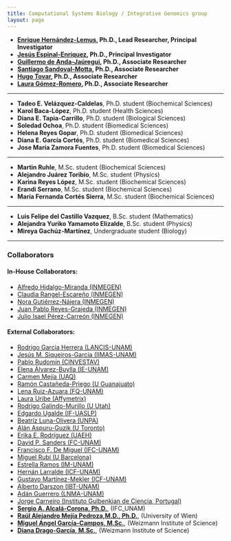 ```yaml
---
title: Computational Systems Biology / Integrative Genomics group
layout: page
---
```


* __[Enrique Hernández-Lemus][G], Ph.D., Lead Researcher, Principal Investigator__
* __[Jesús Espinal-Enriquez][J], Ph.D., Principal Investigator__
* __[Guillermo de Anda-Jaúregui][D], Ph.D., Associate Researcher__
* __[Santiago Sandoval-Motta][L], Ph.D., Associate Researcher__
* __[Hugo Tovar][B], Ph.D., Associate Researcher__
* __[Laura Gómez-Romero][K], Ph.D., Associate Researcher__

---

* __Tadeo E. Velázquez-Caldelas__, Ph.D. student (Biochemical Sciences) 
* __Karol Baca-López__, Ph.D. student (Health Sciences) 
* __Diana E. Tapia-Carrillo__, Ph.D. student (Biological Sciences)
* __Soledad Ochoa__, Ph.D. student (Biomedical Sciences)
* __Helena Reyes Gopar__, Ph.D. student (Biomedical Sciences)
* __Diana E. García Cortés__, Ph.D. student (Biomedical Sciences)
* __Jose María Zamora Fuentes__, Ph.D. student (Biomedical Sciences)

---

* __Martin Ruhle__, M.Sc. student (Biochemical Sciences)
* __Alejandro Juárez Toribio__, M.Sc. student (Physics)
* __Karina Reyes López__, M.Sc. student (Biochemical Sciences)
* __Erandi Serrano__, M.Sc. student (Biochemical Sciences)
* __María Fernanda Cortés Sierra__, M.Sc. student (Biochemical Sciences)

---

* __Luis Felipe del Castillo Vazquez__, B.Sc. student (Mathematics)
* __Alejandra Yuriko Yamamoto Elizalde__, B.Sc. student (Physics)
* __Mireya Gachúz-Martínez__, Undergraduate student (Biology)

---

### Collaborators

#### In-House Collaborators:

* [Alfredo Hidalgo-Miranda (INMEGEN)][3]
* [Claudia Rangel-Escareño (INMEGEN)][2]
* [Nora Gutiérrez-Nájera (INMEGEN)][5]
* [Juan Pablo Reyes-Grajeda (INMEGEN)][6]
* [Julio Isael Pérez-Carreón (INMEGEN)][7]

#### External Collaborators:

* [Rodrigo Garcia Herrera (LANCIS-UNAM)][31]
* [Jesús M. Siqueiros-García (IIMAS-UNAM)][8]
* [Pablo Rudomín (CINVESTAV)][9]
* [Elena Álvarez-Buylla (IE-UNAM)][10]
* [Carmen Mejía (UAQ)][11]
* [Ramón Castañeda-Priego (U Guanajuato)][12]
* [Lena Ruiz-Azuara (FQ-UNAM)][13]
* [Laura Uribe (Affymetrix)][14]
* [Rodrigo Galindo-Murillo (U Utah)][15]
* [Edgardo Ugalde (IF-UASLP)][16]
* [Beatríz Luna-Olivera (UNPA)][17]
* [Alán Aspuru-Guzik (U Toronto)][18]
* [Erika E. Rodríguez (UAEH)][19]
* [David P. Sanders (FC-UNAM)][20]
* [Francisco F. De Miguel (IFC-UNAM)][21]
* [Miguel Rubí (U Barcelona)][22]
* [Estrella Ramos (IM-UNAM)][23]
* [Hernán Larralde (ICF-UNAM)][26]
* [Gustavo Martínez-Mekler (ICF-UNAM)][27]
* [Alberto Darszon (IBT-UNAM)][28]
* [Adán Guerrero (LNMA-UNAM)][29]
* [Jorge Carneiro (Instituto Gulbenkian de Ciencia, Portugal)][30]
* __[Sergio A. Alcalá-Corona, Ph.D.][I]__, (IFC_UNAM)
* __[Raúl Alejandro Mejía Pedroza,M.D., Ph.D.][C]__, (University of Wien)
* __[Miguel Angel García-Campos, M.Sc.][A]__, (Weizmann Institute of Science)
* __[Diana Drago-García, M.Sc.][E]__, (Weizmann Institute of Science)



[1]: http://www.ncbi.nlm.nih.gov/pubmed/24926019
[2]: http://www.inmegen.gob.mx/es/investigacion/investigadores/curriculum-vitae/?perfil=19
[3]: http://www.inmegen.gob.mx/es/investigacion/investigadores/curriculum-vitae/?perfil=17
[5]: http://www.inmegen.gob.mx/es/investigacion/investigadores/curriculum-vitae/?perfil=16
[6]: http://www.inmegen.gob.mx/es/investigacion/investigadores/curriculum-vitae/?perfil=25
[7]: http://www.inmegen.gob.mx/es/investigacion/investigadores/curriculum-vitae/?perfil=223
 
[8]: http://www.iimas.unam.mx/biblioteca/index.php/colaboradors/detalle/1/s
[9]: http://www.fisio.cinvestav.mx/academicos/rudomin/
[10]: http://www.ecologia.unam.mx/ie/academicos/alvarez/alvarez_contacto.htm
[11]: https://fcn.uaq.mx/index.php/invstigacion/investigadores-de-licenciaturas/investigadores-biologia/901-maria-del-carmen-mejia-vazquez
[12]: http://www.ifug.ugto.mx/~ramoncp/
[13]: http://www.quimica.unam.mx/ficha_investigador.php?ID=157&tipo=2
[14]: http://www.linkedin.com/pub/laura-uribe/9/608/430
[15]: http://faculty.utah.edu/u0818159-RODRIGO_GALINDO/research/index.hml
[16]: http://www.ifisica.uaslp.mx/~ugalde/
[17]: http://www.unpa.edu.mx/profesores/loma_bonita/beatriz_carely_luna_olivera.html
[18]: https://www.matter.toronto.edu/
[19]: http://www.uaeh.edu.mx/campus/icbi/investigacion/matematicas/curriculums/erika.html
[20]: http://sistemas.fciencias.unam.mx/~dsanders/
[21]: http://www.ifc.unam.mx/investigadores/francisco-f-de-miguel
[22]: http://www.ffn.ub.es/webmrubi/
[23]: http://genomicacomputacional.inmegen.gob.mx/ehernandez/www.iim.unam.mx
[26]: http://www.fis.unam.mx/perfil_ver.php?miembro=29
[27]: http://www.fis.unam.mx/perfil_ver.php?miembro=32
[28]: http://www.ibt.unam.mx/server/PRG.base?tipo:doc,dir:PRG.curriculum,par:darszon
[29]: http://www.ibt.unam.mx/server/PRG.base?tipo:doc,dir:PRG.curriculum,par:adanog
[30]: http://qobweb.igc.gulbenkian.pt/pages/jorge/
[31]: https://www.researchgate.net/profile/Rodrigo_Garcia-Herrera


[A]: http://csb-ig.github.io/people/angel_campos/
[B]: http://csb-ig.github.io/people/hugo_tovar/
[C]: http://csb-ig.github.io/people/raul_mejia/
[D]: http://csb-ig.github.io/people/guillermo_deanda/
[E]: http://csb-ig.github.io/people/diana_drago/
[F]: http://csb-ig.github.io/people/karol_baca/
[G]: http://csbig.inmegen.gob.mx/about/
[H]: http://csb-ig.github.io/people/rodrigo_garcia/
[I]: http://csb-ig.github.io/people/sergio_alcala/
[J]: https://github.com/orgs/CSB-IG/people/jesusespinal
[K]: https://www.inmegen.gob.mx/investigacion/investigadores/curriculum-vitae/?perfil=6105
[L]: https://scholar.google.com/citations?hl=es&user=1Ud8j-UAAAAJ

